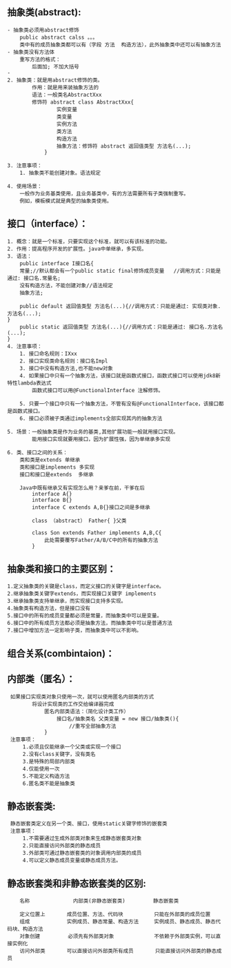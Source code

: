 ## 抽象类(abstract):
    - 抽象类必须用abstract修饰
        public abstract calss 。。。
        类中有的成员抽象类都可以有（字段 方法  构造方法），此外抽象类中还可以有抽象方法    
    - 抽象类没有方法体
        重写方法的格式：
            后面加; 不加大括号
    -
 	2. 抽象类：就是用abstract修饰的类。
 			作用：就是用来装抽象方法的
 			语法：一般类名AbstractXxx
 			修饰符 abstract class AbstractXxx{
 					实例变量
 					类变量
 					实例方法
 					类方法
 					构造方法
 					抽象方法：修饰符 abstract 返回值类型 方法名(...);
 				}

    3. 注意事项：
        1. 抽象类不能创建对象。语法规定 		
    
    4. 使用场景：
        一般作为业务基类使用，且业务基类中，有的方法需要所有子类强制重写。
        例如，模板模式就是典型的抽象类使用。        
## 接口（interface）：
    1. 概念：就是一个标准，只要实现这个标准，就可以有该标准的功能。
    2. 作用：提高程序开发的扩展性。java中单继承，多实现。
    3. 语法：
     	public interface I接口名{
        常量;//默认都会有一个public static final修饰成员变量	//调用方式：只能是通过: 接口名.常量名;			
        没有构造方法，不能创建对象//语法规定
    	抽象方法;

        public default 返回值类型 方法名(...){//调用方式：只能是通过: 实现类对象.方法名(...);
	}
     	public static 返回值类型 方法名(...){//调用方式：只能是通过: 接口名.方法名(...);
    }
    4. 注意事项：
        1. 接口命名规则：IXxx
        2. 接口实现类命名规则：接口名Impl
        3. 接口中没有构造方法,也不能new对象
        4. 如果接口中只有一个抽象方法，该接口就是函数式接口，函数式接口可以使用jdk8新特性lambda表达式
            函数式接口可以用@FunctionalInterface 注解修饰。

        5. 只要一个接口中只有一个抽象方法，不管有没有@FunctionalInterface，该接口都是函数式接口。
        6. 接口必须被子类通过implements全部实现其内的抽象方法

    5. 场景：一般抽象类是作为业务的基类,其他扩展功能一般就用接口实现。
            能用接口实现就要用接口，因为扩展性强，因为单继承多实现

    6. 类、接口之间的关系：
        类和类是extends 单继承
        类和接口是implements 多实现
        接口和接口是extends  多继承
        
        Java中既有继承又有实现怎么用？亲爹在前，干爹在后
            interface A{}
            interface B{}
            interface C extends A,B{}接口之间是多继承
            
            class （abstract） Father{ }父类
            
            class Son extends Father implements A,B,C{
                此处需要覆写Father/A/B/C中的所有的抽象方法
            }


## 抽象类和接口的主要区别：
    1.定义抽象类的关键是class，而定义接口的关键字是interface。
    2.继承抽象类关键字extends，而实现接口关键字 implements
    3.继承抽象类支持单继承，而实现接口支持多实现。
    4.抽象类有构造方法，但是接口没有
    5.接口中的所有的成员变量都必须是常量，而抽象类中可以是变量。
    6.接口中的所有成员方法都必须是抽象方法，而抽象类中可以是普通方法
    7.接口中增加方法一定影响子类，而抽象类中可以不影响。	
    
## 组合关系(combintaion)：
    
    
## 内部类（匿名）：  
     如果接口实现类对象只使用一次，就可以使用匿名内部类的方式
     		将设计实现类的工作交给编译器完成
     			匿名内部类语法：（简化设计类工作）
     				接口名/抽象类名 父类变量 = new 接口/抽象类(){
     					//重写全部抽象方法
     			}  
     注意事项：
         1.必须且仅能继承一个父类或实现一个接口
         2.没有class关键字，没有类名
         3.是特殊的局部内部类
         4.仅能使用一次
         5.不能定义构造方法
         6.匿名类不能是抽象类
## 静态嵌套类:
     静态嵌套类定义在另一个类、接口，使用static关键字修饰的嵌套类 
     注意事项：
         1.不需要通过生成外部类对象来生成静态嵌套类对象
         2.只能直接访问外部类的静态成员
         3.外部类可通过静态嵌套类的对象调用内部类的成员
         4.可以定义静态成员变量或静态成员方法。	
##  静态嵌套类和非静态嵌套类的区别:
        名称              内部类(非静态嵌套类)         静态嵌套类
    
        定义位置上       成员位置、方法、代码块          只能在外部类的成员位置
        组成            实例成员、静态常量、构造方法     实例成员、静态成员、静态代码块、构造方法
        对象创建         必须先有外部类对象             不依赖于外部类实例，可以直接实例化
        访问外部类       可以直接访问外部类所有成员       只能直接访问外部类的静态成员         		